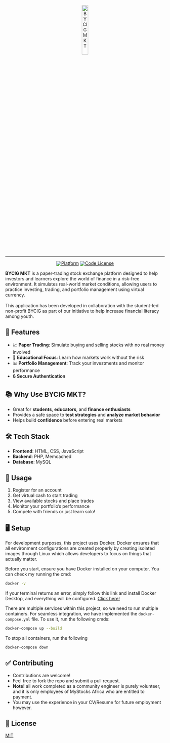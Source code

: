 <div align="center">
  <img src="/public/assets/favicon.ico" width="20%" alt="BYCIG MKT" />
</div>
<hr>
<div align="center" style="line-height: 1;">
  <a href="https://platform.bycig.org"><img alt="Platform"
    src="https://img.shields.io/badge/🚀%20Live%20Demo-Platform-2F80ED?color=2F80ED&logoColor=white"/></a>
  <a href="LICENSE-CODE"><img alt="Code License"
    src="https://img.shields.io/badge/Code%20License-MIT%202.0-00BFFF?color=00BFFF"/></a>
  <br>
</div>

**BYCIG MKT** is a paper-trading stock exchange platform designed to help investors and learners explore the world of finance in a risk-free environment. It simulates real-world market conditions, allowing users to practice investing, trading, and portfolio management using virtual currency.
<br>
<br>
This application has been developed in collaboration with the student-led non-profit BYCIG as part of our initiative to help increase financial literacy among youth.

## 🚀 Features

* 📈 **Paper Trading**: Simulate buying and selling stocks with no real money involved
* 🧠 **Educational Focus**: Learn how markets work without the risk
* 📊 **Portfolio Management**: Track your investments and monitor performance
* 🔒 **Secure Authentication** 

## 📚 Why Use BYCIG MKT?

* Great for **students**, **educators**, and **finance enthusiasts**
* Provides a safe space to **test strategies** and **analyze market behavior**
* Helps build **confidence** before entering real markets

## 🛠 Tech Stack

* **Frontend**: HTML, CSS, JavaScript
* **Backend**: PHP, Memcached
* **Database**: MySQL
  
## 📝 Usage

1. Register for an account
2. Get virtual cash to start trading
3. View available stocks and place trades
4. Monitor your portfolio’s performance
5. Compete with friends or just learn solo!

## 🖥️ Setup

For development purposes, this project uses Docker. Docker ensures that all environment configurations are created properly by creating isolated images through Linux which allows developers to focus on things that actually matter. 

Before you start, ensure you have Docker installed on your computer. You can check my running the cmd:
```bash
docker -v
```

If your terminal returns an error, simply follow this link and install Docker Desktop, and everything will be configured.
[Click here!](https://docs.docker.com/get-started/introduction/get-docker-desktop/)

There are multiple services within this project, so we need to run multiple containers. For seamless integration, we have implemented the `docker-compose.yml` file. To use it, run the following cmds:

```bash
docker-compose up --build
```

To stop all containers, run the following

```bash
docker-compose down
```

## ✅ Contributing

* Contributions are welcome!
* Feel free to fork the repo and submit a pull request.
* **Note!** all work completed as a community engineer is purely volunteer, and it is only employees of MyStocks Africa who are entitled to payment.
* You may use the experience in your CV/Resume for future employment however.

## 📄 License

[MIT](LICENSE)
